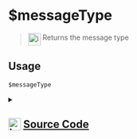 # $messageType
> <img align="top" src="https://upload.wikimedia.org/wikipedia/commons/thumb/e/e4/Infobox_info_icon.svg/160px-Infobox_info_icon.svg.png?20150409153300" alt="image" width="25" height="auto"> Returns the message type
## Usage
```
$messageType
```
<details>
<summary>
    
## <img align="top" src="https://cdn4.iconfinder.com/data/icons/iconsimple-logotypes/512/github-512.png" alt="image" width="25" height="auto">  [Source Code](https://github.com/tryforge/ForgeScript-V2/blob/main/src/native/messageType.ts)
    
</summary>
    
```ts
import { MessageType } from "discord.js"
import { NativeFunction, Return } from "../structures"

export default new NativeFunction({
    name: "$messageType",
    version: "1.0.0",
    description: "Returns the message type",
    unwrap: false,
    execute(ctx) {
        return Return.success(MessageType[ctx.message?.type!])
    },
})
```
    
</details>